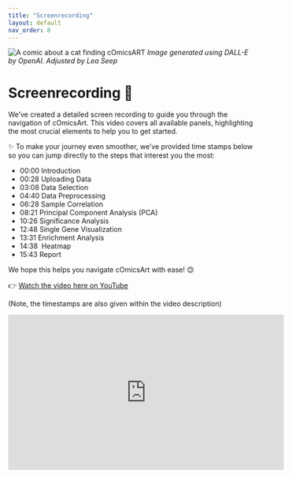 ```yaml
---
title: "Screenrecording"
layout: default
nav_order: 8
---
```


![A comic about a cat finding cOmicsART](/cOmicsArt/assets/images/cOmicsRabbit.png) *Image generated using DALL-E by OpenAI. Adjusted by Lea Seep*

# Screenrecording 🎥

We’ve created a detailed screen recording to guide you through the navigation of cOmicsArt. This video covers all available panels, highlighting the most crucial elements to help you to get started.

✨ To make your journey even smoother, we’ve provided time stamps below so you can jump directly to the steps that interest you the most:

-   00:00 Introduction
-   00:28 Uploading Data
-   03:08 Data Selection
-   04:40 Data Preprocessing
-   06:28 Sample Correlation
-   08:21 Principal Component Analysis (PCA)
-   10:26 Significance Analysis
-   12:48 Single Gene Visualization
-   13:31 Enrichment Analysis
-   14:38 ️ Heatmap
-   15:43 Report

We hope this helps you navigate cOmicsArt with ease! 😊

👉 [Watch the video here on YouTube](https://www.youtube.com/watch?v=pTGjtIYQOak)

(Note, the timestamps are also given within the video description)

<iframe width="560" height="315" src="https://www.youtube.com/embed/pTGjtIYQOak?si=7Xu54qSF-YVIcWsH" title="YouTube video player" frameborder="0" allow="accelerometer; autoplay; clipboard-write; encrypted-media; gyroscope; picture-in-picture; web-share" referrerpolicy="strict-origin-when-cross-origin" allowfullscreen>

</iframe>
